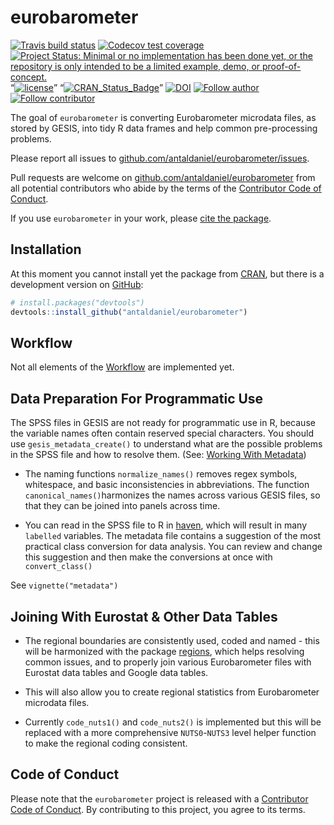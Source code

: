 
<!-- README.md is generated from README.Rmd. Please edit that file -->

# eurobarometer

<!-- badges: start -->

[![Travis build
status](https://travis-ci.com/antaldaniel/eurobarometer.svg?branch=master)](https://travis-ci.com/antaldaniel/eurobarometer)
[![Codecov test
coverage](https://codecov.io/gh/antaldaniel/eurobarometer/branch/master/graph/badge.svg)](https://codecov.io/gh/antaldaniel/eurobarometer?branch=master)
[![Project Status: Minimal or no implementation has been done yet, or
the repository is only intended to be a limited example, demo, or
proof-of-concept.](https://www.repostatus.org/badges/latest/concept.svg)](https://www.repostatus.org/#concept)
“[![license](https://img.shields.io/badge/license-GPL--3-blue.svg)](https://www.gnu.org/licenses/gpl-3.0.en.html)”
“[![CRAN\_Status\_Badge](https://www.r-pkg.org/badges/version/eurobarometer)](https://cran.r-project.org/package=eurobarometer)”
[![DOI](https://zenodo.org/badge/DOI/10.5281/zenodo.3901724.svg)](https://doi.org/10.5281/zenodo.3901724)
[![Follow
author](https://img.shields.io/twitter/follow/antaldaniel.svg?style=social)](https://twitter.com/intent/follow?screen_name=antaldaniel)
[![Follow
contributor](https://img.shields.io/twitter/follow/martakolcz.svg?style=social)](https://twitter.com/martakolcz?lang=en)
<!-- badges: end -->

The goal of `eurobarometer` is converting Eurobarometer microdata files,
as stored by GESIS, into tidy R data frames and help common
pre-processing problems.

Please report all issues to
[github.com/antaldaniel/eurobarometer/issues](https://github.com/antaldaniel/eurobarometer/issues).

Pull requests are welcome on
[github.com/antaldaniel/eurobarometer](\(https://github.com/antaldaniel/eurobarometer/issues\))
from all potential contributors who abide by the terms of the
[Contributor Code of
Conduct](https://contributor-covenant.org/version/2/0/CODE_OF_CONDUCT.html).

If you use `eurobarometer` in your work, please [cite the
package](https://doi.org/10.5281/zenodo.3825700).

## Installation

At this moment you cannot install yet the package from
[CRAN](https://CRAN.R-project.org), but there is a development version
on [GitHub](https://github.com/):

``` r
# install.packages("devtools")
devtools::install_github("antaldaniel/eurobarometer")
```

## Workflow

Not all elements of the
[Workflow](http://eurobarometer.danielantal.eu/articles/workflow.html)
are implemented yet.

## Data Preparation For Programmatic Use

The SPSS files in GESIS are not ready for programmatic use in R, because
the variable names often contain reserved special characters. You should
use `gesis_metadata_create()` to understand what are the possible
problems in the SPSS file and how to resolve them. (See: [Working With
Metadata](http://eurobarometer.danielantal.eu/articles/metadata.html))

  - The naming functions `normalize_names()` removes regex symbols,
    whitespace, and basic inconsistencies in abbreviations. The function
    `canonical_names()`harmonizes the names across various GESIS files,
    so that they can be joined into panels across time.

  - You can read in the SPSS file to R in
    [haven](https://haven.tidyverse.org/), which will result in many
    `labelled` variables. The metadata file contains a suggestion of the
    most practical class conversion for data analysis. You can review
    and change this suggestion and then make the conversions at once
    with `convert_class()`

See `vignette("metadata")`

## Joining With Eurostat & Other Data Tables

  - The regional boundaries are consistently used, coded and named -
    this will be harmonized with the package
    [regions](http://regions.danielantal.eu/), which helps resolving
    common issues, and to properly join various Eurobarometer files with
    Eurostat data tables and Google data tables.

  - This will also allow you to create regional statistics from
    Eurobarometer microdata files.

  - Currently `code_nuts1()` and `code_nuts2()` is implemented but this
    will be replaced with a more comprehensive `NUTS0`-`NUTS3` level
    helper function to make the regional coding consistent.

## Code of Conduct

Please note that the `eurobarometer` project is released with a
[Contributor Code of
Conduct](https://contributor-covenant.org/version/2/0/CODE_OF_CONDUCT.html).
By contributing to this project, you agree to its terms.
